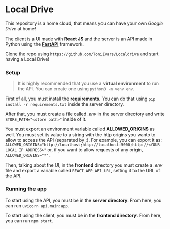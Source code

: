 # Local Drive
This repository is a home cloud, that means you can have your own _Google Drive_ at home!

The client is a UI made with **React JS** and the server is an API made in Python using the **[FastAPI](https://fastapi.tiangolo.com/)** framework.

Clone the repo using `https://github.com/ToniIvars/Localdrive` and start having a Local Drive!

### Setup

>It is highly recommended that you use a **virtual environment** to run the API. You can create one using `python3 -m venv env`.

First of all, you must install the **requirements**. You can do that using `pip install -r requirements.txt` inside the server directory.

After that, you must create a file called _.env_ in the server directory and write `STORE_PATH="<store path>"` inside of it.

You must export an environment variable called **ALLOWED_ORIGINS** as well. You must set its value to a string with the http origins you wanto to allow to access the API (separated by **;**). For example, you can export it as:
`ALLOWED_ORIGINS="http://localhost;http://localhost:5000;http://<YOUR LOCAL IP ADDRESS>"` or, if you want to allow requests of any origin, `ALLOWED_ORIGINS="*"`.

Then, talking about the UI, in the **frontend** directory you must create a _.env_ file and export a variable called `REACT_APP_API_URL`, setting it to the URL of the API.

### Running the app
To start using the API, you must be in the **server directory**.
From here, you can run `uvicorn api.main:app`.

To start using the client, you must be in the **frontend directory**. From here, you can run `npm start`.